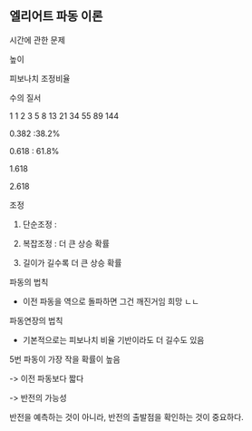 ## 엘리어트 파동 이론

시간에 관한 문제

높이 

피보나치  조정비율

수의 질서

1 1 2 3 5 8 13 21 34 55 89 144

0.382 :38.2%

0.618 : 61.8%

1.618

2.618



조정

1. 단순조정 : 

2. 복잡조정 : 더 큰 상승 확률
3. 길이가 길수록 더 큰 상승 확률

파동의 법칙

- 이전 파동을 역으로 돌파하면 그건 깨진거임 희망 ㄴㄴ



파동연장의 법칙

- 기본적으로는 피보나치 비율 기반이라도 더 길수도 있음



5번 파동이 가장 작을 확률이 높음

-> 이전 파동보다 짧다

-> 반전의 가능성



반전을 예측하는 것이 아니라, 반전의 출발점을 확인하는 것이 중요하다.


